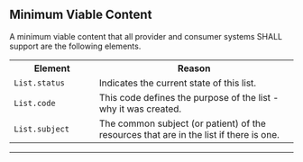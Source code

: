 ## Minimum Viable Content

A minimum viable content that all provider and consumer systems SHALL support are the following elements.

<table class="assets">
<tr>
<th width="30%">Element</th>
<th width="70%">Reason</th>
</tr>
<tr>
<td><code>List.status</code></td>
<td>Indicates the current state of this list.</td>
</tr>
<tr>
<td><code>List.code</code></td>
<td>This code defines the purpose of the list - why it was created.</td>
</tr>
<tr>
<td><code>List.subject</code></td>
<td>The common subject (or patient) of the resources that are in the list if there is one.</td>
</tr>
</table>

---